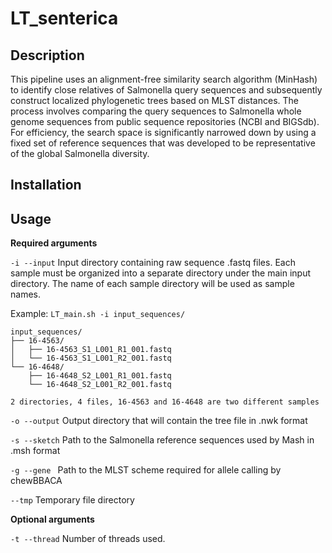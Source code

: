# LT_senterica

## Description
This pipeline uses an alignment-free similarity search algorithm (MinHash) to identify close relatives of Salmonella query sequences and subsequently construct localized phylogenetic trees based on MLST distances. The process involves comparing the query sequences to Salmonella whole genome sequences from public sequence repositories (NCBI and BIGSdb). For efficiency, the search space is significantly narrowed down by using a fixed set of reference sequences that was developed to be representative of the global Salmonella diversity.

## Installation

## Usage

__Required arguments__

```-i --input``` Input directory containing raw sequence .fastq files. Each sample must be organized into a separate directory under the main input directory. The name of each sample directory will be used as sample names.

Example: ```LT_main.sh -i input_sequences/```

```
input_sequences/
├── 16-4563/
│   ├── 16-4563_S1_L001_R1_001.fastq
│   └── 16-4563_S1_L001_R2_001.fastq
└── 16-4648/
    ├── 16-4648_S2_L001_R1_001.fastq
    └── 16-4648_S2_L001_R2_001.fastq

2 directories, 4 files, 16-4563 and 16-4648 are two different samples
```

```-o --output``` Output directory that will contain the tree file in .nwk format

```-s --sketch``` Path to the Salmonella reference sequences used by Mash in .msh format

```-g --gene ```  Path to the MLST scheme required for allele calling by chewBBACA

```--tmp```       Temporary file directory

__Optional arguments__

```-t --thread``` Number of threads used.

